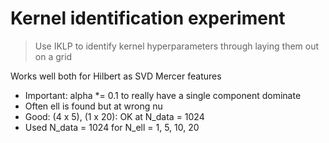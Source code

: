# Kernel identification experiment

> Use IKLP to identify kernel hyperparameters through laying them out on a grid


Works well both for Hilbert as SVD Mercer features
- Important: alpha *= 0.1 to really have a single component dominate
- Often ell is found but at wrong nu
- Good: (4 x 5), (1 x 20): OK at N_data = 1024
- Used N_data = 1024 for N_ell = 1, 5, 10, 20



